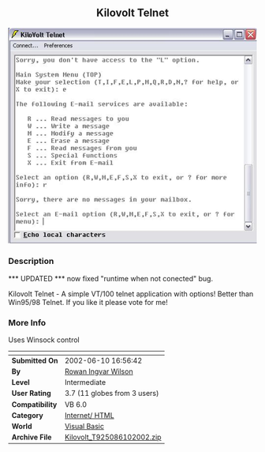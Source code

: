 ﻿<div align="center">

## Kilovolt Telnet

<img src="PIC2002610230547857.JPG">
</div>

### Description

*** UPDATED *** now fixed "runtime when not conected" bug.

Kilovolt Telnet - A simple VT/100 telnet application with options! Better than Win95/98 Telnet. If you like it please vote for me!
 
### More Info
 
Uses Winsock control


<span>             |<span>
---                |---
**Submitted On**   |2002-06-10 16:56:42
**By**             |[Rowan Ingvar Wilson](https://github.com/Planet-Source-Code/PSCIndex/blob/master/ByAuthor/rowan-ingvar-wilson.md)
**Level**          |Intermediate
**User Rating**    |3.7 (11 globes from 3 users)
**Compatibility**  |VB 6\.0
**Category**       |[Internet/ HTML](https://github.com/Planet-Source-Code/PSCIndex/blob/master/ByCategory/internet-html__1-34.md)
**World**          |[Visual Basic](https://github.com/Planet-Source-Code/PSCIndex/blob/master/ByWorld/visual-basic.md)
**Archive File**   |[Kilovolt\_T925086102002\.zip](https://github.com/Planet-Source-Code/rowan-ingvar-wilson-kilovolt-telnet__1-35668/archive/master.zip)








